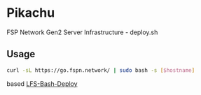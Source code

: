 # Pikachu

FSP Network Gen2 Server Infrastructure - deploy.sh

## Usage

```sh
curl -sL https://go.fspn.network/ | sudo bash -s [$hostname]
```

based [LFS-Bash-Deploy](https://github.com/lwl12/LFS-Bash-Deploy)
